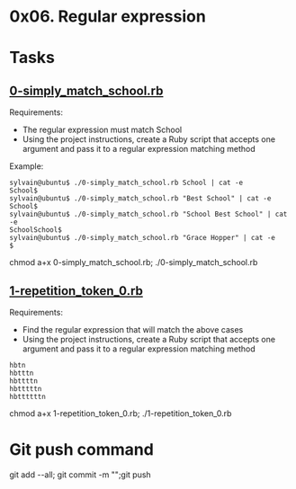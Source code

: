 # 0x06. Regular expression

# Tasks
## [0-simply_match_school.rb](0-simply_match_school.rb)
Requirements:

 - The regular expression must match School
 - Using the project instructions, create a Ruby script that accepts one argument and pass it to a regular expression matching method

Example:

```
sylvain@ubuntu$ ./0-simply_match_school.rb School | cat -e
School$
sylvain@ubuntu$ ./0-simply_match_school.rb "Best School" | cat -e
School$
sylvain@ubuntu$ ./0-simply_match_school.rb "School Best School" | cat -e
SchoolSchool$
sylvain@ubuntu$ ./0-simply_match_school.rb "Grace Hopper" | cat -e
$
```
chmod a+x 0-simply_match_school.rb; ./0-simply_match_school.rb

## [1-repetition_token_0.rb](1-repetition_token_0.rb)
Requirements:

 - Find the regular expression that will match the above cases
 - Using the project instructions, create a Ruby script that accepts one argument and pass it to a regular expression matching method


 ```
hbtn 
hbtttn 
hbttttn 
hbtttttn 
hbttttttn 
```

chmod a+x 1-repetition_token_0.rb; ./1-repetition_token_0.rb

# Git push command
git add --all; git commit -m "";git push